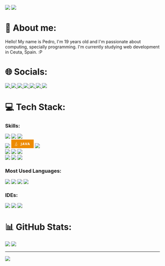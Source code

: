 <img src="spain.gif" height=40px> <img src="https://camo.githubusercontent.com/31a2f49c2960bd98e115c536f78f1781d631d2097cbbd73cb006be1aa526246b/68747470733a2f2f692e696d6775722e636f6d2f4136625747466c2e676966">

# 💫 About me:

Hello! My name is Pedro, I'm 19 years old and I'm passionate about computing, specially programming. I'm currently studying web development in Ceuta, Spain. :P <br>

# 🌐 Socials:

<a href="https://instagram.com/pedrogf.23">
  <img src="https://img.shields.io/badge/Instagram-%23E4405F.svg?style=for-the-badge&logo=Instagram&logoColor=white"/>
</a>
<a href="https://tiktok.com/@pedrogf.23">
  <img src="https://img.shields.io/badge/TikTok-%23000000.svg?style=for-the-badge&logo=TikTok&logoColor=white"/>
</a>
<a href="https://twitter.com/pedrogf_23">
  <img src="https://img.shields.io/badge/Twitter-%231DA1F2.svg?style=for-the-badge&logo=Twitter&logoColor=white"/>
</a>
<a href="https://facebook.com/pedrogf.23">
  <img src="https://img.shields.io/badge/Facebook-%231877F2.svg?style=for-the-badge&logo=Facebook&logoColor=white"/>
</a>
<a href="https://open.spotify.com/user/bleikerpro23">
  <img src="https://img.shields.io/badge/Spotify-1ED760?style=for-the-badge&logo=spotify&logoColor=white"/>
</a>
<a href="https://mailto:bleikerpro23@gmail.com">
  <img src="https://img.shields.io/badge/Gmail-D14836?style=for-the-badge&logo=gmail&logoColor=white"/>
</a>
<a href="https://pedro9827.notion.site/Pedro-eef2560a957046fe9e3b52924ceb448a">
  <img src="https://img.shields.io/badge/Notion-000000?style=for-the-badge&logo=notion&logoColor=white"/>
</a>

# 💻 Tech Stack:

### Skills:

<img style="display:inline;" src="https://img.shields.io/badge/PHP-777BB4?style=for-the-badge&logo=php&logoColor=white"/> <img style="display:inline;" src="https://img.shields.io/badge/html5-%23E34F26.svg?style=for-the-badge&logo=html5&logoColor=white" /> <img style="display:inline;" src="https://img.shields.io/badge/javascript-%23323330.svg?style=for-the-badge&logo=javascript&logoColor=%23F7DF1E"/>
<br>
<img src="https://img.shields.io/badge/css3-%231572B6.svg?style=for-the-badge&logo=css3&logoColor=white" /> <img src="./java.png"/> <img src="https://img.shields.io/badge/markdown-%23000000.svg?style=for-the-badge&logo=markdown&logoColor=white" />
<br>
<img src="https://img.shields.io/badge/shell_script-%23121011.svg?style=for-the-badge&logo=gnu-bash&logoColor=white" /> <img src="https://img.shields.io/badge/apache-%23D42029.svg?style=for-the-badge&logo=apache&logoColor=white" /> <img src="https://img.shields.io/badge/mysql-%2300f.svg?style=for-the-badge&logo=mysql&logoColor=white" />
<br>
<img src="https://img.shields.io/badge/MariaDB-003545?style=for-the-badge&logo=mariadb&logoColor=white" /> <img src="https://img.shields.io/badge/figma-%23F24E1E.svg?style=for-the-badge&logo=figma&logoColor=white" /> <img src="https://img.shields.io/badge/Gimp-657D8B?style=for-the-badge&logo=gimp&logoColor=FFFFFF" />
<br>

### Most Used Languages:

<img style="display:inline;" src="https://img.shields.io/badge/PHP-777BB4?style=for-the-badge&logo=php&logoColor=white"/> <img style="display:inline;" src="https://img.shields.io/badge/html5-%23E34F26.svg?style=for-the-badge&logo=html5&logoColor=white" /> <img style="display:inline;" src="https://img.shields.io/badge/javascript-%23323330.svg?style=for-the-badge&logo=javascript&logoColor=%23F7DF1E" /> <img src="https://img.shields.io/badge/css3-%231572B6.svg?style=for-the-badge&logo=css3&logoColor=white" s/>

### IDEs:

<img src="https://img.shields.io/badge/Visual_Studio_Code-0078D4?style=for-the-badge&logo=visual%20studio%20code&logoColor=white" /> <img src="https://img.shields.io/badge/IntelliJ_IDEA-000000.svg?style=for-the-badge&logo=intellij-idea&logoColor=white" /> <img src="https://img.shields.io/badge/Eclipse-2C2255?style=for-the-badge&logo=eclipse&logoColor=white" />

# 📊 GitHub Stats:

<img src="https://github-readme-stats.vercel.app/api?username=Pedro9827&theme=dark&hide_border=false&include_all_commits=false&count_private=false" />
<img src="https://github-readme-streak-stats.herokuapp.com/?user=Pedro9827&theme=dark&hide_border=false" />

---

[![](https://visitcount.itsvg.in/api?id=9827&icon=1&color=1)](https://visitcount.itsvg.in)
